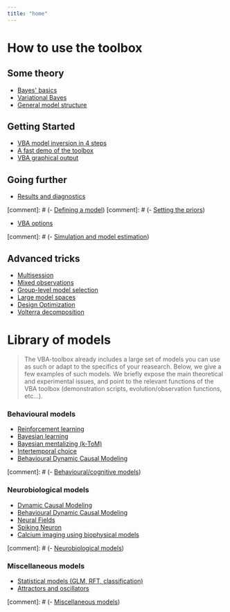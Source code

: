 ```yaml
---
title: "home"
---
```


# How to use the toolbox

## Some theory

- [Bayes' basics](Bayesian-modelling-introduction)
- [Variational Bayes](The-variational-Bayesian-approach)
- [General model structure](Structure-of-VBA's-generative-model)

## Getting Started

- [VBA model inversion in 4 steps](VBA-model-inversion-in-4-steps)
- [A fast demo of the toolbox](Fast-demo-Q-learning-model)
- [VBA graphical output](VBA-graphical-output)

## Going further

- [Results and diagnostics](VBA-output-structure)

[comment]: # (- [Defining a model]())
[comment]: # (- [Setting the priors]())
- [VBA options](Controlling-the-inversion-using-VBA-options)

[comment]: # (- [Simulation and model estimation]())


## Advanced tricks

- [Multisession](Multisession)
- [Mixed observations](Multisources)
- [Group-level model selection](BMS-for-group-studies)
- [Large model spaces](Comparing-large-spaces-of-models)
- [Design Optimization](Optimizing-the-experimental-design)
- [Volterra decomposition](Volterra-decomposition)

# Library of models

> The VBA-toolbox already includes a large set of models you can use as such or adapt to the specifics of your reasearch. Below, we give a few examples of such models. We briefly expose the main theoretical and experimental issues, and point to the relevant functions of the VBA toolbox (demonstration scripts, evolution/observation functions, etc...).

### Behavioural models

- [Reinforcement learning](Reinforcement-learning)
- [Bayesian learning](bayesian-learning)
- [Bayesian mentalizing (k-ToM)](ktom)
- [Intertemporal choice](intertemporal-choice)
- [Behavioural Dynamic Causal Modeling](behavioural-DCM)


[comment]: # (- [Behavioural/cognitive models](Behavioural-cognitive-models))

### Neurobiological models

- [Dynamic Causal Modeling](dcm)
- [Behavioural Dynamic Causal Modeling](behavioural-DCM)
- [Neural Fields](neural-fields)
- [Spiking Neuron](spiking-neuron)
- [Calcium imaging using biophysical models](CaBBI)

[comment]: # (- [Neurobiological models](Neurobiological-models))

### Miscellaneous models

- [Statistical models (GLM, RFT, classification)](statistical-models)
- [Attractors and oscillators](Dynamical-models)


[comment]: # (- [Miscellaneous models](Miscellaneous-models))
